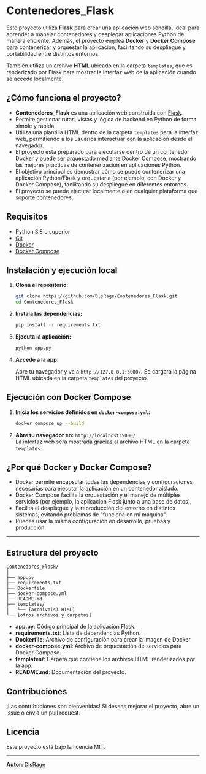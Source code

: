 # Contenedores_Flask

Este proyecto utiliza **Flask** para crear una aplicación web sencilla, ideal para aprender a manejar contenedores y desplegar aplicaciones Python de manera eficiente. Además, el proyecto emplea **Docker** y **Docker Compose** para contenerizar y orquestar la aplicación, facilitando su despliegue y portabilidad entre distintos entornos.

También utiliza un archivo **HTML** ubicado en la carpeta `templates`, que es renderizado por Flask para mostrar la interfaz web de la aplicación cuando se accede localmente.

## ¿Cómo funciona el proyecto?

- **Contenedores_Flask** es una aplicación web construida con [Flask](https://flask.palletsprojects.com/).
- Permite gestionar rutas, vistas y lógica de backend en Python de forma simple y rápida.
- Utiliza una plantilla HTML dentro de la carpeta `templates` para la interfaz web, permitiendo a los usuarios interactuar con la aplicación desde el navegador.
- El proyecto está preparado para ejecutarse dentro de un contenedor Docker y puede ser orquestado mediante Docker Compose, mostrando las mejores prácticas de contenerización en aplicaciones Python.
- El objetivo principal es demostrar cómo se puede contenerizar una aplicación Python/Flask y orquestarla (por ejemplo, con Docker y Docker Compose), facilitando su despliegue en diferentes entornos.
- El proyecto se puede ejecutar localmente o en cualquier plataforma que soporte contenedores.

## Requisitos

- Python 3.8 o superior
- [Git](https://git-scm.com/)
- [Docker](https://www.docker.com/)
- [Docker Compose](https://docs.docker.com/compose/)

## Instalación y ejecución local

1. **Clona el repositorio:**

   ```bash
   git clone https://github.com/DlsRage/Contenedores_Flask.git
   cd Contenedores_Flask
   ```

2. **Instala las dependencias:**

   ```bash
   pip install -r requirements.txt
   ```

3. **Ejecuta la aplicación:**

   ```bash
   python app.py
   ```

4. **Accede a la app:**
   
   Abre tu navegador y ve a `http://127.0.0.1:5000/`. Se cargará la página HTML ubicada en la carpeta `templates` del proyecto.

## Ejecución con Docker Compose

1. **Inicia los servicios definidos en `docker-compose.yml`:**

   ```bash
   docker compose up --build
   ```

2. **Abre tu navegador en:** `http://localhost:5000/`  
   La interfaz web será mostrada gracias al archivo HTML en la carpeta `templates`.

## ¿Por qué Docker y Docker Compose?

- Docker permite encapsular todas las dependencias y configuraciones necesarias para ejecutar la aplicación en un contenedor aislado.
- Docker Compose facilita la orquestación y el manejo de múltiples servicios (por ejemplo, la aplicación Flask junto a una base de datos).
- Facilita el despliegue y la reproducción del entorno en distintos sistemas, evitando problemas de "funciona en mi máquina".
- Puedes usar la misma configuración en desarrollo, pruebas y producción.

---

## Estructura del proyecto

```
Contenedores_Flask/
│
├── app.py
├── requirements.txt
├── Dockerfile
├── docker-compose.yml
├── README.md
├── templates/
│   └── [archivo(s) HTML]
└── [otros archivos y carpetas]
```

- **app.py**: Código principal de la aplicación Flask.
- **requirements.txt**: Lista de dependencias Python.
- **Dockerfile**: Archivo de configuración para crear la imagen de Docker.
- **docker-compose.yml**: Archivo de orquestación de servicios para Docker Compose.
- **templates/**: Carpeta que contiene los archivos HTML renderizados por la app.
- **README.md**: Documentación del proyecto.

## Contribuciones

¡Las contribuciones son bienvenidas! Si deseas mejorar el proyecto, abre un issue o envía un pull request.

## Licencia

Este proyecto está bajo la licencia MIT.

---

**Autor:** [DlsRage](https://github.com/DlsRage)
